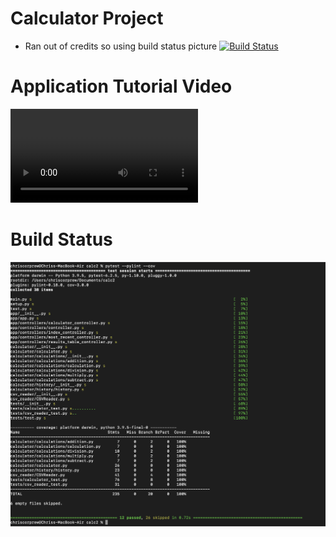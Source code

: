 # Calculator Project
+ Ran out of credits so using build status picture
[![Build Status](https://app.travis-ci.com/ccorprew22/calc2.svg?branch=static)](https://app.travis-ci.com/ccorprew22/calc2)

# Application Tutorial Video
![Tutorial](https://user-images.githubusercontent.com/43766100/145667926-0eae9426-294f-4d86-8d6c-87f3d4117e27.mp4)

# Build Status
![Build](readme_images/part4_build_test.png)




